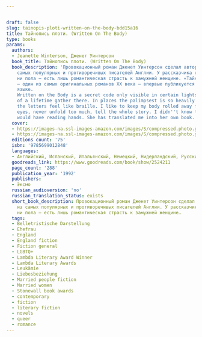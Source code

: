 ```yaml
---


draft: false
slug: tainopis-ploti-written-on-the-body-bdd15a16
title: Тайнопись плоти. (Written On The Body)
type: books
params:
  authors:
  - Jeanette Winterson, Дженет Уинтерсон
  book_title: Тайнопись плоти. (Written On The Body)
  book_description: 'Провокационный роман Дженет Уинтерсон сделал автора одним из
    самых популярных и противоречивых писателей Англии. У рассказчика нет ни имени,
    ни пола — есть лишь романтическая страсть к замужней женщине. «Тайнопись плоти»
    — один из самых оригинальных романов XX века — впервые публикуется на русском
    языке.
    Written on the Body is a secret code only visible in certain lights: the accumulation
    of a lifetime gather there. In places the palimpsest is so heavily worked that
    the letters feel like braille. I like to keep my body rolled away from prying
    eyes, never unfold too much, tell the whole story. I didn''t know that Louise
    would have reading hands. She has translated me into her own book.'
  cover:
  - https://images-na.ssl-images-amazon.com/images/S/compressed.photo.goodreads.com/books/1172273088i/158507.jpg
  - https://images-na.ssl-images-amazon.com/images/S/compressed.photo.goodreads.com/books/1203534997i/2524211.jpg
  editions count: '75'
  isbn: '9785699012848'
  languages:
  - Английский, Испанский, Итальянский, Немецкий, Нидерландский, Русский, Турецкий
  goodreads_link: https://www.goodreads.com/book/show/2524211
  page_count: '288'
  publication_year: '1992'
  publishers:
  - Эксмо
  russian_audioversion: 'no'
  russian_translation_status: exists
  short_book_description: Провокационный роман Дженет Уинтерсон сделал автора одним
    из самых популярных и противоречивых писателей Англии. У рассказчика нет ни имени,
    ни пола — есть лишь романтическая страсть к замужней женщине…
  tags:
  - Belletristische Darstellung
  - Ehefrau
  - England
  - England fiction
  - Fiction general
  - LGBTQ+
  - Lambda Literary Award Winner
  - Lambda Literary Awards
  - Leukämie
  - Liebesbeziehung
  - Married people fiction
  - Married women
  - Stonewall book awards
  - contemporary
  - fiction
  - literary fiction
  - novels
  - queer
  - romance
---
```

